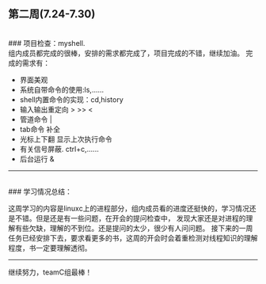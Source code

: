 ## 第二周(7.24-7.30)

<br>
### 项目检查：myshell.
<br>
组内成员都完成的很棒，安排的需求都完成了，项目完成的不错，继续加油。
完成的需求有：

- 界面美观
- 系统自带命令的使用:ls,......
- shell内置命令的实现：cd,history
- 输入输出重定向 >  >>  <
- 管道命令  | 
- tab命令 补全
- 光标上下翻 显示上次执行命令
- 有关信号屏蔽. ctrl+c,......
- 后台运行 &


--------------------------------------

<br>
### 学习情况总结：

这周学习的内容是linuxc上的进程部分，组内成员看的进度还挺快的，学习情况还是不错。但是还是有一些问题，在开会的提问检查中，
发现大家还是对进程的理解有些欠缺，理解的不到位。还是提问的太少，很少有人问问题。
接下来的一周任务已经安排下去，要求看更多的书，这周的开会时会着重检测对线程知识的理解程度，书一定要理解透彻。


----------------------------------


继续努力，teamC组最棒！

